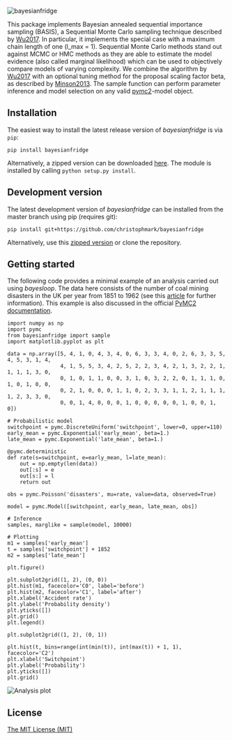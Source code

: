 ![bayesianfridge](https://raw.githubusercontent.com/christophmark/bayesianfridge/master/docs/images/logo-500px.png)

This package implements Bayesian annealed sequential importance sampling (BASIS), a Sequential Monte Carlo sampling technique described by [Wu2017](https://doi.org/10.1115/1.4037450). In particular, it implements the special case with a maximum chain length of one (l_max = 1). Sequential Monte Carlo methods stand out against MCMC or HMC methods as they are able to estimate the model evidence (also called marginal likelihood) which can be used to objectively compare models of varying complexity. We combine the algorithm by [Wu2017](https://doi.org/10.1115/1.4037450) with an optional tuning method for the proposal scaling factor beta, as described by [Minson2013](https://doi.org/10.1093/gji/ggt180). The sample function can perform parameter inference and model selection on any valid [pymc2](https://pymc-devs.github.io/pymc/)-model object.

## Installation
The easiest way to install the latest release version of *bayesianfridge* is via `pip`:
```
pip install bayesianfridge
```
Alternatively, a zipped version can be downloaded [here](https://github.com/christophmark/bayesianfridge/releases). The module is installed by calling `python setup.py install`.

## Development version
The latest development version of *bayesianfridge* can be installed from the master branch using pip (requires git):
```
pip install git+https://github.com/christophmark/bayesianfridge
```
Alternatively, use this [zipped version](https://github.com/christophmark/bayesianfridge/zipball/master) or clone the repository.

## Getting started
The following code provides a minimal example of an analysis carried out using *bayesloop*. The data here consists of the number of coal mining disasters in the UK per year from 1851 to 1962 (see this [article](https://academic.oup.com/biomet/article-pdf/66/1/191/600109/66-1-191.pdf) for further information). This example is also discussed in the official [PyMC2 documentation](https://pymc-devs.github.io/pymc/tutorial.html).

```
import numpy as np
import pymc
from bayesianfridge import sample
import matplotlib.pyplot as plt

data = np.array([5, 4, 1, 0, 4, 3, 4, 0, 6, 3, 3, 4, 0, 2, 6, 3, 3, 5, 4, 5, 3, 1, 4,
                 4, 1, 5, 5, 3, 4, 2, 5, 2, 2, 3, 4, 2, 1, 3, 2, 2, 1, 1, 1, 1, 3, 0,
                 0, 1, 0, 1, 1, 0, 0, 3, 1, 0, 3, 2, 2, 0, 1, 1, 1, 0, 1, 0, 1, 0, 0,
                 0, 2, 1, 0, 0, 0, 1, 1, 0, 2, 3, 3, 1, 1, 2, 1, 1, 1, 1, 2, 3, 3, 0,
                 0, 0, 1, 4, 0, 0, 0, 1, 0, 0, 0, 0, 0, 1, 0, 0, 1, 0])

# Probabilistic model
switchpoint = pymc.DiscreteUniform('switchpoint', lower=0, upper=110)
early_mean = pymc.Exponential('early_mean', beta=1.)
late_mean = pymc.Exponential('late_mean', beta=1.)

@pymc.deterministic
def rate(s=switchpoint, e=early_mean, l=late_mean):
    out = np.empty(len(data))
    out[:s] = e
    out[s:] = l
    return out

obs = pymc.Poisson('disasters', mu=rate, value=data, observed=True)

model = pymc.Model([switchpoint, early_mean, late_mean, obs])

# Inference
samples, marglike = sample(model, 10000)

# Plotting
m1 = samples['early_mean']
t = samples['switchpoint'] + 1852
m2 = samples['late_mean']

plt.figure()

plt.subplot2grid((1, 2), (0, 0))
plt.hist(m1, facecolor='C0', label='before')
plt.hist(m2, facecolor='C1', label='after')
plt.xlabel('Accident rate')
plt.ylabel('Probability density')
plt.yticks([])
plt.grid()
plt.legend()

plt.subplot2grid((1, 2), (0, 1))

plt.hist(t, bins=range(int(min(t)), int(max(t)) + 1, 1), facecolor='C2')
plt.xlabel('Switchpoint')
plt.ylabel('Probability')
plt.yticks([])
plt.grid()
```

![Analysis plot](https://raw.githubusercontent.com/christophmark/bayesianfridge/master/docs/images/minimal-example.png)

## License
[The MIT License (MIT)](https://github.com/christophmark/bayesianfridge/blob/master/LICENSE)
